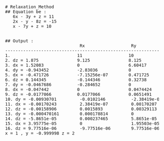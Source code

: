 <pre>
# Relaxation_Method
## Equation be : 
   6x - 3y + z = 11
   2x - y - 8z = -15
   x - 7y + z = 10
   
   
## Output : 
                             Rx                  Ry                  Rz
------------------------------------------------------------------------------------
1.                          11                  10                 -15
2. dz = 1.875               9.125               8.125               0                   
3. dx = 1.52083             0                   6.60417             -3.04167            
4. dy = -0.943452           -2.83036            0                   -2.09821            
5. dx = -0.471726           -7.15256e-07        0.471725            -1.15476            
6. dz = 0.144345            -0.144346           0.32738             0                   
7. dy = -0.0467686          -0.284652           0                   0.0467682           
8. dx = -0.047442           0                   0.0474424           0.141653            
9. dz = -0.0177066          0.0177066           0.0651491           0                   
10. dy = -0.00930701         -0.0102146          -2.38419e-07        0.00930786          
11. dx = -0.00170243         2.38419e-07         0.00170207          0.0127125           
12. dz = -0.00158906         0.0015893           0.00329113          0                   
13. dy = -0.000470161        0.000178814         0                   0.000469208         
14. dz = -5.8651e-05         0.000237465         5.8651e-05          0                   
15. dx = 3.95775e-05         0                   1.95503e-05         -7.82013e-05        
16. dz = 9.77516e-06         -9.77516e-06        9.77516e-06         0                   
x = 1 , y = -0.999998 z = 2
</pre>

